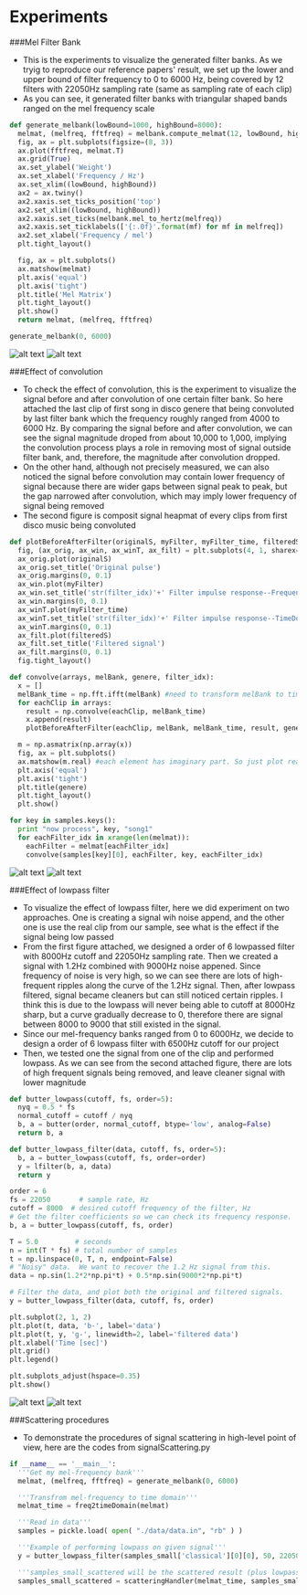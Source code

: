 # Experiments
###Mel Filter Bank
* This is the experiments to visualize the generated filter banks. As we tryig to reproduce our reference papers' result, we set up the lower and upper bound of filter frequency to 0 to 6000 Hz, being covered by 12 filters with 22050Hz sampling rate (same as sampling rate of each clip)
* As you can see, it generated filter banks with triangular shaped bands ranged on the mel frequency scale
```python
def generate_melbank(lowBound=1000, highBound=8000):
  melmat, (melfreq, fftfreq) = melbank.compute_melmat(12, lowBound, highBound, num_fft_bands=4097, sample_rate=22050)
  fig, ax = plt.subplots(figsize=(8, 3))
  ax.plot(fftfreq, melmat.T)
  ax.grid(True)
  ax.set_ylabel('Weight')
  ax.set_xlabel('Frequency / Hz')
  ax.set_xlim((lowBound, highBound))
  ax2 = ax.twiny()
  ax2.xaxis.set_ticks_position('top')
  ax2.set_xlim((lowBound, highBound))
  ax2.xaxis.set_ticks(melbank.mel_to_hertz(melfreq))
  ax2.xaxis.set_ticklabels(['{:.0f}'.format(mf) for mf in melfreq])
  ax2.set_xlabel('Frequency / mel')
  plt.tight_layout()

  fig, ax = plt.subplots()
  ax.matshow(melmat)
  plt.axis('equal')
  plt.axis('tight')
  plt.title('Mel Matrix')
  plt.tight_layout()
  plt.show()
  return melmat, (melfreq, fftfreq)

generate_melbank(0, 6000)
```
![alt text](https://github.com/jfriend08/MusicClassification/blob/dev2/baseLineReport/figures/Mel_Matrix.png "Mel_Matrix")
![alt text](https://github.com/jfriend08/MusicClassification/blob/dev2/baseLineReport/figures/mel_frequency_bank.png "mel_frequency_bank")


###Effect of convolution
* To check the effect of convolution, this is the experiment to visualize the signal before and after convolution of one certain filter bank. So here attached the last clip of first song in disco genere that being convoluted by last filter bank which the frequency roughly ranged from 4000 to 6000 Hz. By comparing the signal before and after convolution, we can see the signal magnitude droped from about 10,000 to 1,000, implying the convolution process plays a role in removing most of signal outside filter bank, and, therefore, the magnitude after convolution dropped.
* On the other hand, although not precisely measured, we can also noticed the signal before convolution may contain lower frequency of signal because there are wider gaps between signal peak to peak, but the gap narrowed after convolution, which may imply lower frequency of signal being removed
* The second figure is composit signal heapmat of every clips from first disco music being convoluted
```python
def plotBeforeAfterFilter(originalS, myFilter, myFilter_time, filteredS, genere, filter_idx):
  fig, (ax_orig, ax_win, ax_winT, ax_filt) = plt.subplots(4, 1, sharex=True)
  ax_orig.plot(originalS)
  ax_orig.set_title('Original pulse')
  ax_orig.margins(0, 0.1)
  ax_win.plot(myFilter)
  ax_win.set_title('str(filter_idx)'+' Filter impulse response--FrequencyDomain')
  ax_win.margins(0, 0.1)
  ax_winT.plot(myFilter_time)
  ax_winT.set_title('str(filter_idx)'+' Filter impulse response--TimeDomain')
  ax_winT.margins(0, 0.1)
  ax_filt.plot(filteredS)
  ax_filt.set_title('Filtered signal')
  ax_filt.margins(0, 0.1)
  fig.tight_layout()

def convolve(arrays, melBank, genere, filter_idx):
  x = []
  melBank_time = np.fft.ifft(melBank) #need to transform melBank to time domain
  for eachClip in arrays:
    result = np.convolve(eachClip, melBank_time)
    x.append(result)
    plotBeforeAfterFilter(eachClip, melBank, melBank_time, result, genere, filter_idx)

  m = np.asmatrix(np.array(x))
  fig, ax = plt.subplots()
  ax.matshow(m.real) #each element has imaginary part. So just plot real part
  plt.axis('equal')
  plt.axis('tight')
  plt.title(genere)
  plt.tight_layout()
  plt.show()

for key in samples.keys():
  print "now process", key, "song1"
  for eachFilter_idx in xrange(len(melmat)):
    eachFilter = melmat[eachFilter_idx]
    convolve(samples[key][0], eachFilter, key, eachFilter_idx)
```
![alt text](https://github.com/jfriend08/MusicClassification/blob/dev2/baseLineReport/figures/FilterFigure_Filter11disco.png "FilterFigure_Filter11disco")
![alt text](https://github.com/jfriend08/MusicClassification/blob/dev2/baseLineReport/figures/Convolution_Filter11disco.png "Convolution_Filter11disco")

###Effect of lowpass filter
* To visualize the effect of lowpass filter, here we did experiment on two approaches. One is creating a signal wih noise append, and the other one is use the real clip from our sample, see what is the effect if the signal being low passed
* From the first figure attached, we designed a order of 6 lowpassed filter with 8000Hz cutoff and 22050Hz sampling rate. Then we created a signal with 1.2Hz combined with 9000Hz noise appened. Since frequency of noise is very high, so we can see there are lots of high-frequent ripples along the curve of the 1.2Hz signal. Then, after lowpass filtered, signal became cleaners but can still noticed certain ripples. I think this is due to the lowpass will never being able to cutoff at 8000Hz sharp, but a curve gradually decrease to 0, therefore there are signal between 8000 to 9000 that still existed in the signal.
* Since our mel-frequency banks ranged from 0 to 6000Hz, we decide to design a order of 6 lowpass filter with 6500Hz cutoff for our project
* Then, we tested one the signal from one of the clip and performed lowpass. As we can see from the second attached figure, there are lots of high frequent signals being removed, and leave cleaner signal with lower magnitude

```python
def butter_lowpass(cutoff, fs, order=5):
  nyq = 0.5 * fs
  normal_cutoff = cutoff / nyq
  b, a = butter(order, normal_cutoff, btype='low', analog=False)
  return b, a

def butter_lowpass_filter(data, cutoff, fs, order=5):
  b, a = butter_lowpass(cutoff, fs, order=order)
  y = lfilter(b, a, data)
  return y

order = 6
fs = 22050       # sample rate, Hz
cutoff = 8000  # desired cutoff frequency of the filter, Hz
# Get the filter coefficients so we can check its frequency response.
b, a = butter_lowpass(cutoff, fs, order)

T = 5.0         # seconds
n = int(T * fs) # total number of samples
t = np.linspace(0, T, n, endpoint=False)
# "Noisy" data.  We want to recover the 1.2 Hz signal from this.
data = np.sin(1.2*2*np.pi*t) + 0.5*np.sin(9000*2*np.pi*t)

# Filter the data, and plot both the original and filtered signals.
y = butter_lowpass_filter(data, cutoff, fs, order)

plt.subplot(2, 1, 2)
plt.plot(t, data, 'b-', label='data')
plt.plot(t, y, 'g-', linewidth=2, label='filtered data')
plt.xlabel('Time [sec]')
plt.grid()
plt.legend()

plt.subplots_adjust(hspace=0.35)
plt.show()

```

![alt text](https://github.com/jfriend08/MusicClassification/blob/dev2/baseLineReport/figures/lowPassButterFilter.png "lowPassButterFilter")
![alt text](https://github.com/jfriend08/MusicClassification/blob/dev2/baseLineReport/figures/FilterFigure_classical.png "FilterFigure_classical")

###Scattering procedures
* To demonstrate the procedures of signal scattering in high-level point of view, here are the codes from signalScattering.py
```python
if __name__ == '__main__':
  '''Get my mel-frequency bank'''
  melmat, (melfreq, fftfreq) = generate_melbank(0, 6000)

  '''Transfrom mel-frequency to time domain'''
  melmat_time = freq2timeDomain(melmat)

  '''Read in data'''
  samples = pickle.load( open( "./data/data.in", "rb" ) )

  '''Example of performing lowpass on given signal'''
  y = butter_lowpass_filter(samples_small['classical'][0][0], 50, 22050, 6)

  '''samples_small_scattered will be the scattered result (plus lowpass filtered) from samples_small'''
  samples_small_scattered = scatteringHandler(melmat_time, samples_small)

```


